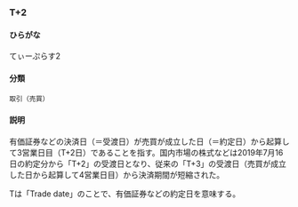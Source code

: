 <div style="display:none;">

## [あ行](securities-terms?id=あ行)
## [か行](securities-terms?id=か行)
## [さ行](securities-terms?id=さ行)
## [た行](securities-terms?id=た行)
## [な行](securities-terms?id=な行)
## [は行](securities-terms?id=は行)
## [ま行](securities-terms?id=ま行)
## [や行](securities-terms?id=や行)
## [ら行](securities-terms?id=ら行)
## [わ行](securities-terms?id=わ行)
## [英数字・記号](securities-terms?id=英数字・記号)

</div>

### T+2

#### ひらがな

てぃーぷらす2

#### 分類

`取引（売買）`

#### 説明

有価証券などの決済日（＝受渡日）が売買が成立した日（＝約定日）から起算して3営業日目（T+2日）であることを指す。国内市場の株式などは2019年7月16日の約定分から「T+2」の受渡日となり、従来の「T+3」の受渡日（売買が成立した日から起算して4営業日目）から決済期間が短縮された。
 
Tは「Trade date」のことで、有価証券などの約定日を意味する。

